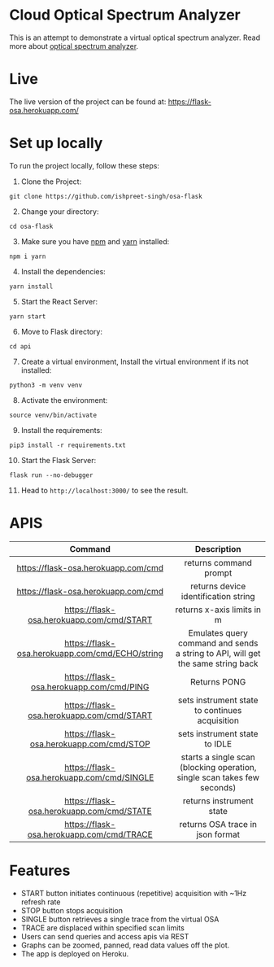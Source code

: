 # Cloud Optical Spectrum Analyzer

This is an attempt to demonstrate a virtual optical spectrum analyzer. Read more about [optical spectrum analyzer](https://www.exfo.com/en/resources/videos/product-demos/simple-intuitive-optical-spectrum-analysis/).

# Live
The live version of the project can be found at: https://flask-osa.herokuapp.com/


# Set up locally

To run the project locally, follow these steps:

1. Clone the Project:
   
```
git clone https://github.com/ishpreet-singh/osa-flask
```


2. Change your directory:
   
```
cd osa-flask
```


3. Make sure you have [npm](https://www.npmjs.com/get-npm) and [yarn](https://classic.yarnpkg.com/en/docs/install/#mac-stable) installed:

```
npm i yarn
```


4. Install the dependencies:

```
yarn install
```


5. Start the React Server:

```
yarn start
```


6. Move to Flask directory:

```
cd api
```


7. Create a virtual environment, Install the virtual environment if its not installed:

```
python3 -m venv venv
```


8. Activate the environment:

```
source venv/bin/activate
```


9.  Install the requirements:

```
pip3 install -r requirements.txt
```


10.  Start the Flask Server:

```
flask run --no-debugger
```

11. Head to `http://localhost:3000/` to see the result.


# APIS

|                     Command                     |                               Description                                   |
|:-----------------------------------------------:|:-------------------------------------------------------------------------------:|
|       https://flask-osa.herokuapp.com/cmd       |                              returns command prompt                             |
|       https://flask-osa.herokuapp.com/cmd       |                       returns device identification string                      |
|    https://flask-osa.herokuapp.com/cmd/START    |                            returns x-axis limits in m                           |
| https://flask-osa.herokuapp.com/cmd/ECHO/string | Emulates query command and sends a string to API, will get the same string back |
|     https://flask-osa.herokuapp.com/cmd/PING    |                                   Returns PONG                                  |
|    https://flask-osa.herokuapp.com/cmd/START    |                  sets instrument state to continues acquisition                 |
|     https://flask-osa.herokuapp.com/cmd/STOP    |                          sets instrument state to IDLE                          |
|    https://flask-osa.herokuapp.com/cmd/SINGLE   |     starts a single scan (blocking operation, single scan takes few seconds)    |
|    https://flask-osa.herokuapp.com/cmd/STATE    |                             returns instrument state                            |
|    https://flask-osa.herokuapp.com/cmd/TRACE    |                         returns OSA trace in json format                        |


# Features

* START button initiates continuous (repetitive) acquisition with ~1Hz refresh rate
* STOP button stops acquisition
* SINGLE button retrieves a single trace from the virtual OSA
* TRACE are displaced within specified scan limits
* Users can send queries and access apis via REST
* Graphs can be zoomed, panned, read data values off the plot.
* The app is deployed on Heroku.